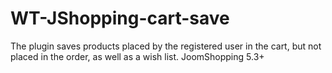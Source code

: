 # WT-JShopping-cart-save
The plugin saves products placed by the registered user in the cart, but not placed in the order, as well as a wish list. JoomShopping 5.3+
